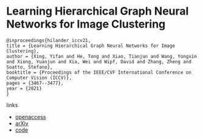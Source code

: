 # Learning Hierarchical Graph Neural Networks for Image Clustering

```
@inproceedings{hilander_iccv21,
title = {Learning Hierarchical Graph Neural Networks for Image Clustering},
author = {Xing, Yifan and He, Tong and Xiao, Tianjun and Wang, Yongxin and Xiong, Yuanjun and Xia, Wei and Wipf, David and Zhang, Zheng and Soatto, Stefano},
booktitle = {Proceedings of the IEEE/CVF International Conference on Computer Vision (ICCV)},
pages = {3467--3477},
year = {2021}
}
```

links
- [openaccess](http://openaccess.thecvf.com//content/ICCV2021/html/Xing_Learning_Hierarchical_Graph_Neural_Networks_for_Image_Clustering_ICCV_2021_paper.html)
- [arXiv](https://arxiv.org/abs/2107.01319)
- [code](https://github.com/dmlc/dgl/tree/master/examples/pytorch/hilander)
